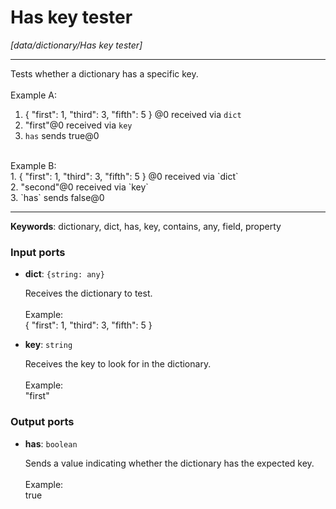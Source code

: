 # Has key tester

_[data/dictionary/Has key tester]_

---

Tests whether a dictionary has a specific key.<br>
<br>
Example A:<br>
1. { "first": 1, "third": 3, "fifth": 5 } @0 received via `dict`<br>
2. "first"@0 received via `key`<br>
3. `has` sends true@0<br>
<br>
Example B:<br>
1. { "first": 1, "third": 3, "fifth": 5 } @0 received via `dict`<br>
2. "second"@0 received via `key`<br>
3. `has` sends false@0<br>

---

__Keywords__: dictionary, dict, has, key, contains, any, field, property

### Input ports

* __dict__: ` {string: any} `

    Receives the dictionary to test.<br>
    <br>
    Example:<br>
    { "first": 1, "third": 3, "fifth": 5 }<br>


* __key__: ` string `

    Receives the key to look for in the dictionary.<br>
    <br>
    Example:<br>
    "first"<br>

### Output ports

* __has__: ` boolean `

    Sends a value indicating whether the dictionary has the expected key.<br>
    <br>
    Example:<br>
    true<br>
    <br>

